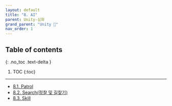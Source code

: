 ```yaml
---
layout: default
title: "8. AI"
parent: Unity-심화
grand_parent: "Unity 🎡"
nav_order: 1
---
```


## Table of contents
{: .no_toc .text-delta }

1. TOC
{:toc}

---

* [8.1. Patrol](https://taehyungs-programming-blog.github.io/blog/docs/unity/unity-adv/2022-04-01-unity-adv-8-1/)
* [8.2. Search(정찰 및 길찾기)](https://taehyungs-programming-blog.github.io/blog/docs/unity/unity-adv/2022-04-01-unity-adv-8-2/)
* [8.3. Skill](https://taehyungs-programming-blog.github.io/blog/docs/unity/unity-adv/2022-04-01-unity-adv-8-3/)